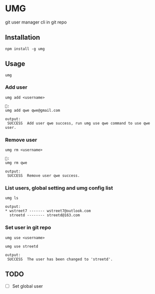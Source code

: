 # UMG

git user manager cli in git repo

## Installation
```
npm install -g umg
```
## Usage
```
umg
```

### Add user
```
umg add <username>

🌰:
umg add qwe qwe@gmail.com

output:
 SUCCESS  Add user qwe success, run umg use qwe command to use qwe user.
```
### Remove user
```
umg rm <username>

🌰:
umg rm qwe

output:
 SUCCESS  Remove user qwe success.
```
### List users, global setting and umg config list
```
umg ls

output:
* wstreet7 ------- wstreet7@outlook.com
  streetd -------- streetd@163.com
```
### Set user in git repo
```
umg use <username>

umg use streetd

output:
 SUCCESS  The user has been changed to 'streetd'.
```

## TODO
- [ ] Set global user